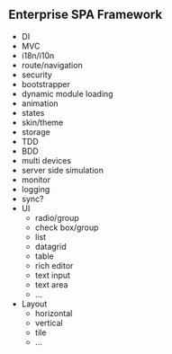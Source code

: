 ## Enterprise SPA Framework

* DI
* MVC
* i18n/i10n
* route/navigation
* security
* bootstrapper
* dynamic module loading
* animation
* states
* skin/theme
* storage
* TDD
* BDD
* multi devices
* server side simulation
* monitor
* logging
* sync?
* UI
  * radio/group
  * check box/group
  * list
  * datagrid
  * table
  * rich editor
  * text input
  * text area
  * ...
* Layout 
  * horizontal
  * vertical
  * tile
  * ...